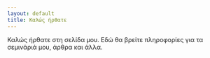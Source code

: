 ```yaml
---
layout: default
title: Καλώς ήρθατε
---
```


Καλώς ήρθατε στη σελίδα μου. Εδώ θα βρείτε πληροφορίες για τα σεμινάριά μου, άρθρα και άλλα.
